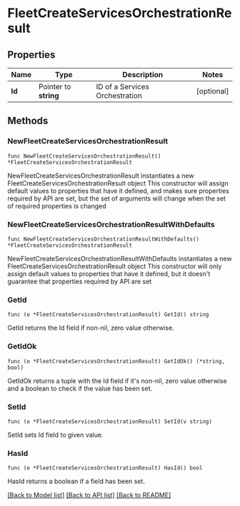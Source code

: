 # FleetCreateServicesOrchestrationResult

## Properties

Name | Type | Description | Notes
------------ | ------------- | ------------- | -------------
**Id** | Pointer to **string** | ID of a Services Orchestration | [optional] 

## Methods

### NewFleetCreateServicesOrchestrationResult

`func NewFleetCreateServicesOrchestrationResult() *FleetCreateServicesOrchestrationResult`

NewFleetCreateServicesOrchestrationResult instantiates a new FleetCreateServicesOrchestrationResult object
This constructor will assign default values to properties that have it defined,
and makes sure properties required by API are set, but the set of arguments
will change when the set of required properties is changed

### NewFleetCreateServicesOrchestrationResultWithDefaults

`func NewFleetCreateServicesOrchestrationResultWithDefaults() *FleetCreateServicesOrchestrationResult`

NewFleetCreateServicesOrchestrationResultWithDefaults instantiates a new FleetCreateServicesOrchestrationResult object
This constructor will only assign default values to properties that have it defined,
but it doesn't guarantee that properties required by API are set

### GetId

`func (o *FleetCreateServicesOrchestrationResult) GetId() string`

GetId returns the Id field if non-nil, zero value otherwise.

### GetIdOk

`func (o *FleetCreateServicesOrchestrationResult) GetIdOk() (*string, bool)`

GetIdOk returns a tuple with the Id field if it's non-nil, zero value otherwise
and a boolean to check if the value has been set.

### SetId

`func (o *FleetCreateServicesOrchestrationResult) SetId(v string)`

SetId sets Id field to given value.

### HasId

`func (o *FleetCreateServicesOrchestrationResult) HasId() bool`

HasId returns a boolean if a field has been set.


[[Back to Model list]](../README.md#documentation-for-models) [[Back to API list]](../README.md#documentation-for-api-endpoints) [[Back to README]](../README.md)



